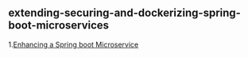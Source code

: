 ## extending-securing-and-dockerizing-spring-boot-microservices

1.[Enhancing a Spring boot Microservice](https://github.com/LuwamTesfamariam/extending-securing-and-dockerizing-spring-boot-microservices/tree/main/Enhancing%20Spring%20Boot%20microservice/explorecali)
